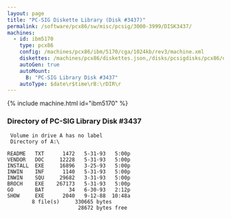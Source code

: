 ```yaml
---
layout: page
title: "PC-SIG Diskette Library (Disk #3437)"
permalink: /software/pcx86/sw/misc/pcsig/3000-3999/DISK3437/
machines:
  - id: ibm5170
    type: pcx86
    config: /machines/pcx86/ibm/5170/cga/1024kb/rev3/machine.xml
    diskettes: /machines/pcx86/diskettes.json,/disks/pcsigdisks/pcx86/diskettes.json
    autoGen: true
    autoMount:
      B: "PC-SIG Library Disk #3437"
    autoType: $date\r$time\rB:\rDIR\r
---
```


{% include machine.html id="ibm5170" %}

### Directory of PC-SIG Library Disk #3437

     Volume in drive A has no label
     Directory of A:\

    README   TXT      1472   5-31-93   5:00p
    VENDOR   DOC     12228   5-31-93   5:00p
    INSTALL  EXE     16896   3-25-93   5:00p
    INWIN    INF      1140   5-31-93   5:00p
    INWIN    SQU     29682   3-31-93   5:00p
    BROCH    EXE    267173   5-31-93   5:00p
    GO       BAT        34   6-30-93   2:12p
    SHOW     EXE      2040   9-12-88  10:48a
            8 file(s)     330665 bytes
                           28672 bytes free
